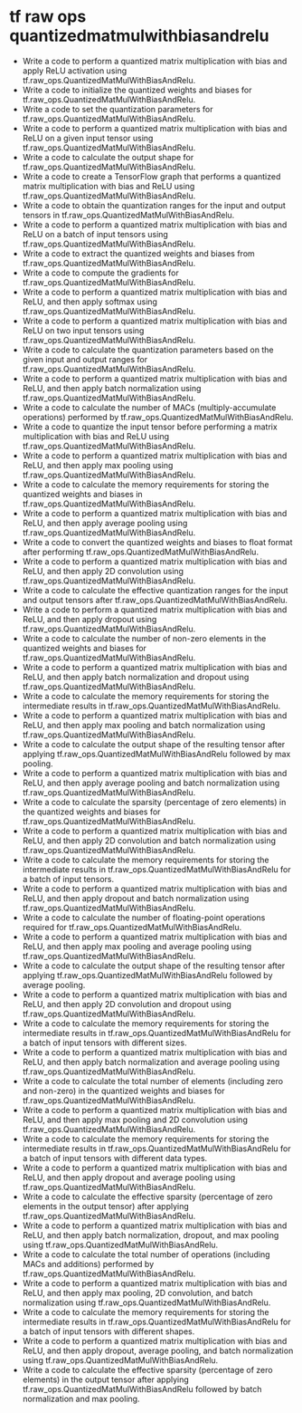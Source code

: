 # tf raw ops quantizedmatmulwithbiasandrelu

- Write a code to perform a quantized matrix multiplication with bias and apply ReLU activation using tf.raw_ops.QuantizedMatMulWithBiasAndRelu.
- Write a code to initialize the quantized weights and biases for tf.raw_ops.QuantizedMatMulWithBiasAndRelu.
- Write a code to set the quantization parameters for tf.raw_ops.QuantizedMatMulWithBiasAndRelu.
- Write a code to perform a quantized matrix multiplication with bias and ReLU on a given input tensor using tf.raw_ops.QuantizedMatMulWithBiasAndRelu.
- Write a code to calculate the output shape for tf.raw_ops.QuantizedMatMulWithBiasAndRelu.
- Write a code to create a TensorFlow graph that performs a quantized matrix multiplication with bias and ReLU using tf.raw_ops.QuantizedMatMulWithBiasAndRelu.
- Write a code to obtain the quantization ranges for the input and output tensors in tf.raw_ops.QuantizedMatMulWithBiasAndRelu.
- Write a code to perform a quantized matrix multiplication with bias and ReLU on a batch of input tensors using tf.raw_ops.QuantizedMatMulWithBiasAndRelu.
- Write a code to extract the quantized weights and biases from tf.raw_ops.QuantizedMatMulWithBiasAndRelu.
- Write a code to compute the gradients for tf.raw_ops.QuantizedMatMulWithBiasAndRelu.
- Write a code to perform a quantized matrix multiplication with bias and ReLU, and then apply softmax using tf.raw_ops.QuantizedMatMulWithBiasAndRelu.
- Write a code to perform a quantized matrix multiplication with bias and ReLU on two input tensors using tf.raw_ops.QuantizedMatMulWithBiasAndRelu.
- Write a code to calculate the quantization parameters based on the given input and output ranges for tf.raw_ops.QuantizedMatMulWithBiasAndRelu.
- Write a code to perform a quantized matrix multiplication with bias and ReLU, and then apply batch normalization using tf.raw_ops.QuantizedMatMulWithBiasAndRelu.
- Write a code to calculate the number of MACs (multiply-accumulate operations) performed by tf.raw_ops.QuantizedMatMulWithBiasAndRelu.
- Write a code to quantize the input tensor before performing a matrix multiplication with bias and ReLU using tf.raw_ops.QuantizedMatMulWithBiasAndRelu.
- Write a code to perform a quantized matrix multiplication with bias and ReLU, and then apply max pooling using tf.raw_ops.QuantizedMatMulWithBiasAndRelu.
- Write a code to calculate the memory requirements for storing the quantized weights and biases in tf.raw_ops.QuantizedMatMulWithBiasAndRelu.
- Write a code to perform a quantized matrix multiplication with bias and ReLU, and then apply average pooling using tf.raw_ops.QuantizedMatMulWithBiasAndRelu.
- Write a code to convert the quantized weights and biases to float format after performing tf.raw_ops.QuantizedMatMulWithBiasAndRelu.
- Write a code to perform a quantized matrix multiplication with bias and ReLU, and then apply 2D convolution using tf.raw_ops.QuantizedMatMulWithBiasAndRelu.
- Write a code to calculate the effective quantization ranges for the input and output tensors after tf.raw_ops.QuantizedMatMulWithBiasAndRelu.
- Write a code to perform a quantized matrix multiplication with bias and ReLU, and then apply dropout using tf.raw_ops.QuantizedMatMulWithBiasAndRelu.
- Write a code to calculate the number of non-zero elements in the quantized weights and biases for tf.raw_ops.QuantizedMatMulWithBiasAndRelu.
- Write a code to perform a quantized matrix multiplication with bias and ReLU, and then apply batch normalization and dropout using tf.raw_ops.QuantizedMatMulWithBiasAndRelu.
- Write a code to calculate the memory requirements for storing the intermediate results in tf.raw_ops.QuantizedMatMulWithBiasAndRelu.
- Write a code to perform a quantized matrix multiplication with bias and ReLU, and then apply max pooling and batch normalization using tf.raw_ops.QuantizedMatMulWithBiasAndRelu.
- Write a code to calculate the output shape of the resulting tensor after applying tf.raw_ops.QuantizedMatMulWithBiasAndRelu followed by max pooling.
- Write a code to perform a quantized matrix multiplication with bias and ReLU, and then apply average pooling and batch normalization using tf.raw_ops.QuantizedMatMulWithBiasAndRelu.
- Write a code to calculate the sparsity (percentage of zero elements) in the quantized weights and biases for tf.raw_ops.QuantizedMatMulWithBiasAndRelu.
- Write a code to perform a quantized matrix multiplication with bias and ReLU, and then apply 2D convolution and batch normalization using tf.raw_ops.QuantizedMatMulWithBiasAndRelu.
- Write a code to calculate the memory requirements for storing the intermediate results in tf.raw_ops.QuantizedMatMulWithBiasAndRelu for a batch of input tensors.
- Write a code to perform a quantized matrix multiplication with bias and ReLU, and then apply dropout and batch normalization using tf.raw_ops.QuantizedMatMulWithBiasAndRelu.
- Write a code to calculate the number of floating-point operations required for tf.raw_ops.QuantizedMatMulWithBiasAndRelu.
- Write a code to perform a quantized matrix multiplication with bias and ReLU, and then apply max pooling and average pooling using tf.raw_ops.QuantizedMatMulWithBiasAndRelu.
- Write a code to calculate the output shape of the resulting tensor after applying tf.raw_ops.QuantizedMatMulWithBiasAndRelu followed by average pooling.
- Write a code to perform a quantized matrix multiplication with bias and ReLU, and then apply 2D convolution and dropout using tf.raw_ops.QuantizedMatMulWithBiasAndRelu.
- Write a code to calculate the memory requirements for storing the intermediate results in tf.raw_ops.QuantizedMatMulWithBiasAndRelu for a batch of input tensors with different sizes.
- Write a code to perform a quantized matrix multiplication with bias and ReLU, and then apply batch normalization and average pooling using tf.raw_ops.QuantizedMatMulWithBiasAndRelu.
- Write a code to calculate the total number of elements (including zero and non-zero) in the quantized weights and biases for tf.raw_ops.QuantizedMatMulWithBiasAndRelu.
- Write a code to perform a quantized matrix multiplication with bias and ReLU, and then apply max pooling and 2D convolution using tf.raw_ops.QuantizedMatMulWithBiasAndRelu.
- Write a code to calculate the memory requirements for storing the intermediate results in tf.raw_ops.QuantizedMatMulWithBiasAndRelu for a batch of input tensors with different data types.
- Write a code to perform a quantized matrix multiplication with bias and ReLU, and then apply dropout and average pooling using tf.raw_ops.QuantizedMatMulWithBiasAndRelu.
- Write a code to calculate the effective sparsity (percentage of zero elements in the output tensor) after applying tf.raw_ops.QuantizedMatMulWithBiasAndRelu.
- Write a code to perform a quantized matrix multiplication with bias and ReLU, and then apply batch normalization, dropout, and max pooling using tf.raw_ops.QuantizedMatMulWithBiasAndRelu.
- Write a code to calculate the total number of operations (including MACs and additions) performed by tf.raw_ops.QuantizedMatMulWithBiasAndRelu.
- Write a code to perform a quantized matrix multiplication with bias and ReLU, and then apply max pooling, 2D convolution, and batch normalization using tf.raw_ops.QuantizedMatMulWithBiasAndRelu.
- Write a code to calculate the memory requirements for storing the intermediate results in tf.raw_ops.QuantizedMatMulWithBiasAndRelu for a batch of input tensors with different shapes.
- Write a code to perform a quantized matrix multiplication with bias and ReLU, and then apply dropout, average pooling, and batch normalization using tf.raw_ops.QuantizedMatMulWithBiasAndRelu.
- Write a code to calculate the effective sparsity (percentage of zero elements) in the output tensor after applying tf.raw_ops.QuantizedMatMulWithBiasAndRelu followed by batch normalization and max pooling.